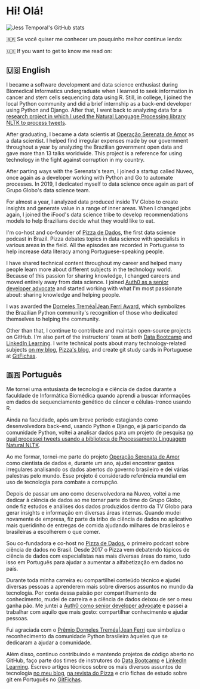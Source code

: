 # Hi! Olá!

![Jess Temporal's GitHub stats](https://github-readme-stats.vercel.app/api?username=jtemporal&show_icons=true&theme=tokyonight)

🇧🇷 Se você quiser me conhecer um pouquinho melhor continue lendo:

🇺🇸 If you want to get to know me read on:

## 🇺🇸 English

I became a software development and data science enthusiast during Biomedical Informatics undergraduate when I learned to seek information in cancer and stem cells sequencing data using R. Still, in college, I joined the local Python community and did a brief internship as a back-end developer using Python and Django. After that, I went back to analyzing data for a [research project in which I used the Natural Language Processing library NLTK to process tweets](https://jtemporal.com/jessie).

After graduating, I became a data scientis at [Operação Serenata de Amor](https://serenata.ai) as a data scientist. I helped find irregular expenses made by our government throughout a year by analyzing the Brazilian government open data and gave more than 13 talks worldwide. This project is a reference for using technology in the fight against corruption in my country.

After parting ways with the Serenata's team, I joined a startup called Nuveo, once again as a developer working with Python and Go to automate processes. In 2019, I dedicated myself to data science once again as part of Grupo Globo's data science team.

For almost a year, I analyzed data produced inside TV Globo to create insights and generate value in a range of inner areas. When I changed jobs again, I joined the iFood's data science tribe to develop recommendations models to help Brazilians decide what they would like to eat.

I'm co-host and co-founder of [Pizza de Dados](https://pizzadedados.com/en), the first data science podcast in Brazil. Pizza debates topics in data science with specialists in various areas in the field. All the episodes are recorded in Portuguese to help increase data literacy among Portuguese-speaking people.

I have shared technical content throughout my career and helped many people learn more about different subjects in the technology world. Because of this passion for sharing knowledge, I changed careers and moved entirely away from data science. I joined [Auth0 as a senior developer advocate](https://auth0.com/blog/authors/jessica-temporal/) and started working with what I'm most passionate about: sharing knowledge and helping people.

I was awarded the [Dorneles Treméa\|Jean Ferri Award](https://python.org.br/premio-dorneles-tremea-jean-ferri/), which symbolizes the Brazilian Python community's recognition of those who dedicated themselves to helping the community.

Other than that, I continue to contribute and maintain open-source projects on GitHub. I'm also part of the instructors' team at both [Data Bootcamp](https://databootcamp.com.br/team) and [LinkedIn Learning](https://www.linkedin.com/learning/instructors/jessica-temporal). I write technical posts about many technology-related subjects [on my blog](https://jtemporal.com/), [Pizza's blog](https://medium.com/pizzadedados), and create git study cards in Portuguese at [GitFichas](http://gitfichas.com).

## 🇧🇷 Português

Me tornei uma entusiasta de tecnologia e ciência de dados durante a faculdade de Informática Biomédica quando aprendi a buscar informações em dados de sequenciamento genético de câncer e células-tronco usando R.

Ainda na faculdade, após um breve período estagiando como desenvolvedora back-end, usando Python e Django, e já participando da comunidade Python, voltei a analisar dados para um projeto de pesquisa [no qual processei tweets usando a biblioteca de Processamento Linguagem Natural NLTK](https://jtemporal.com/jessie).

Ao me formar, tornei-me parte do projeto [Operação Serenata de Amor](https://serenata.ai) como cientista de dados e, durante um ano, ajudei encontrar gastos irregulares analisando os dados abertos do governo brasileiro e dei várias palestras pelo mundo. Esse projeto é considerado referência mundial em uso de tecnologia para combate a corrupção.

Depois de passar um ano como desenvolvedora na Nuveo, voltei a me dedicar à ciência de dados ao me tornar parte do time do Grupo Globo, onde fiz estudos e análises dos dados produzidos dentro da TV Globo para gerar insights e informação em diversas áreas internas. Quando mudei novamente de empresa, fiz parte da tribo de ciência de dados no aplicativo mais queridinho de entregas de comida ajudando milhares de brasileiros e brasileiras a escolherem o que comer.

Sou co-fundadora e co-host no [Pizza de Dados](https://pizzadedados.com), o primeiro podcast sobre ciência de dados no Brasil. Desde 2017 o Pizza vem debatendo tópicos de ciência de dados com especialistas nas mais diversas áreas do ramo, tudo isso em Português para ajudar a aumentar a alfabetização em dados no país.

Durante toda minha carreira eu compartilhei conteúdo técnico e ajudei diversas pessoas a aprenderem mais sobre diversos assuntos no mundo da tecnologia. Por conta dessa paixão por compartilhamento de conhecimento, mudei de carreira e a ciência de dados deixou de ser o meu ganha pão. Me juntei a [Auth0 como senior developer advocate](https://auth0.com/blog/authors/jessica-temporal/) e passei a trabalhar com aquilo que mais gosto: compartilhar conhecimento e ajudar pessoas.

Fui agraciada com o [Prêmio Dorneles Treméa\|Jean Ferri](https://python.org.br/premio-dorneles-tremea-jean-ferri/) que simboliza o reconhecimento da comunidade Python brasileira àqueles que se dedicaram a ajudar a comunidade.

Além disso, continuo contribuindo e mantendo projetos de código aberto no GitHub, faço parte dos times de instrutores do [Data Bootcamp](https://databootcamp.com.br/team) e [LinkedIn Learning](https://www.linkedin.com/learning/instructors/jessica-temporal). Escrevo artigos técnicos sobre os mais diversos assuntos de tecnologia [no meu blog](https://jtemporal.com/), [na revista do Pizza](https://medium.com/pizzadedados) e crio fichas de estudo sobre git em Português no [GitFichas](http://gitfichas.com).

